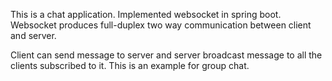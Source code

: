 This is a chat application. 
Implemented websocket in spring boot. 
Websocket produces full-duplex two way communication between client and server.

Client can send message to server and server broadcast message to all the clients subscribed to it. This is an example for group chat.
